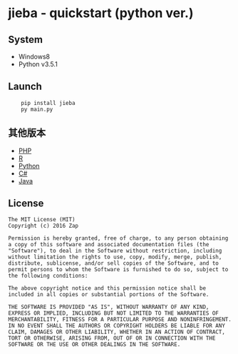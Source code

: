 # jieba - quickstart (python ver.)

## System

* Windows8
* Python v3.5.1

## Launch
```
	pip install jieba
	py main.py
```
## 其他版本
* [PHP](https://github.com/LinZap/jieba-quickstart/tree/master/php)
* [R](https://github.com/LinZap/jieba-quickstart/tree/master/R)
* [Python](https://github.com/LinZap/jieba-quickstart/tree/master/python)
* [C#](https://github.com/LinZap/jieba-quickstart/tree/master/C-sharp)
* [Java](https://github.com/LinZap/jieba-quickstart/tree/master/java)

## License

```
The MIT License (MIT)
Copyright (c) 2016 Zap

Permission is hereby granted, free of charge, to any person obtaining a copy of this software and associated documentation files (the "Software"), to deal in the Software without restriction, including without limitation the rights to use, copy, modify, merge, publish, distribute, sublicense, and/or sell copies of the Software, and to permit persons to whom the Software is furnished to do so, subject to the following conditions:

The above copyright notice and this permission notice shall be included in all copies or substantial portions of the Software.

THE SOFTWARE IS PROVIDED "AS IS", WITHOUT WARRANTY OF ANY KIND, EXPRESS OR IMPLIED, INCLUDING BUT NOT LIMITED TO THE WARRANTIES OF MERCHANTABILITY, FITNESS FOR A PARTICULAR PURPOSE AND NONINFRINGEMENT. IN NO EVENT SHALL THE AUTHORS OR COPYRIGHT HOLDERS BE LIABLE FOR ANY CLAIM, DAMAGES OR OTHER LIABILITY, WHETHER IN AN ACTION OF CONTRACT, TORT OR OTHERWISE, ARISING FROM, OUT OF OR IN CONNECTION WITH THE SOFTWARE OR THE USE OR OTHER DEALINGS IN THE SOFTWARE.
```